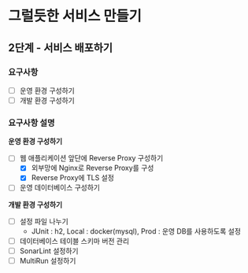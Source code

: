 # 그럴듯한 서비스 만들기
## 2단계 - 서비스 배포하기
### 요구사항
- [ ] 운영 환경 구성하기
- [ ] 개발 환경 구성하기

### 요구사항 설명
**운영 환경 구성하기**
- [ ] 웹 애플리케이션 앞단에 Reverse Proxy 구성하기
    - [x] 외부망에 Nginx로 Reverse Proxy를 구성
    - [x] Reverse Proxy에 TLS 설정
- [ ] 운영 데이터베이스 구성하기

**개발 환경 구성하기**
- [ ] 설정 파일 나누기
    * JUnit : h2, Local : docker(mysql), Prod : 운영 DB를 사용하도록 설정
- [ ] 데이터베이스 테이블 스키마 버전 관리
- [ ] SonarLint 설정하기
- [ ] MultiRun 설정하기
